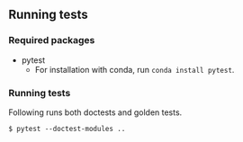 ## Running tests



### Required packages

- pytest
  - For installation with conda, run `conda install pytest`.



### Running tests

Following runs both doctests and golden tests.

```shell
$ pytest --doctest-modules ..
```



